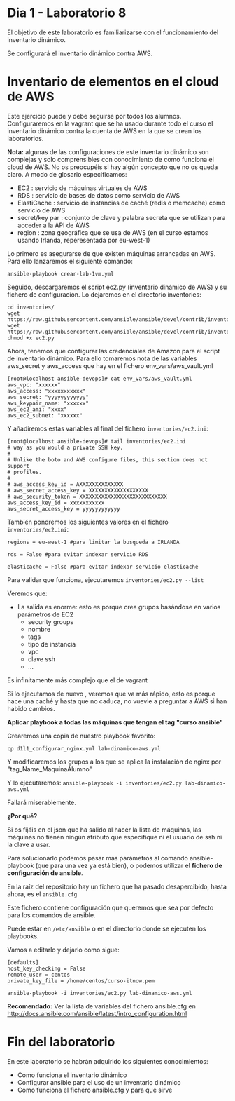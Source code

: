 # Dia 1 - Laboratorio 8

El objetivo de este laboratorio es familiarizarse con el funcionamiento del inventario dinámico.

Se configurará el inventario dinámico contra AWS.

# Inventario de elementos en el cloud de AWS

Este ejercicio puede y debe seguirse por todos los alumnos. Configuraremos en la vagrant que se ha usado durante
todo el curso el inventario dinámico contra la cuenta de AWS en la que se crean los laboratorios.

**Nota:** algunas de las configuraciones de este inventario dinámico son complejas y solo comprensibles con
conocimiento de como funciona el cloud de AWS. No os preocupéis si hay algún concepto que no os queda claro.
A modo de glosario especificamos:
- EC2 : servicio de máquinas virtuales de AWS
- RDS : servicio de bases de datos como servicio de AWS
- ElastiCache : servicio de instancias de caché (redis o memcache) como servicio de AWS
- secret/key par : conjunto de clave y palabra secreta que se utilizan para acceder a la API de AWS
- region : zona geográfica que se usa de AWS (en el curso estamos usando Irlanda, reperesentada por eu-west-1)

Lo primero es asegurarse de que existen máquinas arrancadas en AWS. Para ello lanzaremos el siguiente comando:

```text
ansible-playbook crear-lab-1vm.yml
```

Seguido, descargaremos el script ec2.py (inventario dinámico de AWS) y su fichero de configuración. Lo dejaremos en el
directorio inventories:

```text
cd inventories/
wget https://raw.githubusercontent.com/ansible/ansible/devel/contrib/inventory/ec2.ini
wget https://raw.githubusercontent.com/ansible/ansible/devel/contrib/inventory/ec2.py
chmod +x ec2.py
```

Ahora, tenemos que configurar las credenciales de Amazon para el script de inventario dinámico. Para ello tomaremos
nota de las variables aws_secret y aws_access que hay
en el fichero env_vars/aws_vault.yml

```text
[root@localhost ansible-devops]# cat env_vars/aws_vault.yml
aws_vpc: "xxxxxx"
aws_access: "xxxxxxxxxxx"
aws_secret: "yyyyyyyyyyyy"
aws_keypair_name: "xxxxxx"
aws_ec2_ami: "xxxx"
aws_ec2_subnet: "xxxxxx"
```

Y añadiremos estas variables al final del fichero ```inventories/ec2.ini```:

```text
[root@localhost ansible-devops]# tail inventories/ec2.ini
# way as you would a private SSH key.
#
# Unlike the boto and AWS configure files, this section does not support
# profiles.
#
# aws_access_key_id = AXXXXXXXXXXXXXX
# aws_secret_access_key = XXXXXXXXXXXXXXXXXXX
# aws_security_token = XXXXXXXXXXXXXXXXXXXXXXXXXXXX
aws_access_key_id = xxxxxxxxxxx
aws_secret_access_key = yyyyyyyyyyyy
```

También pondremos los siguientes valores en el fichero ```inventories/ec2.ini```:

 ```text
regions = eu-west-1 #para limitar la busqueda a IRLANDA
```

```text
rds = False #para evitar indexar servicio RDS
```

```text
elasticache = False #para evitar indexar servicio elasticache
```
Para validar que funciona, ejecutaremos ```inventories/ec2.py --list```

Veremos que:
- La salida es enorme: esto es porque crea grupos basándose en varios parámetros de EC2
  - security groups
  - nombre
  - tags
  - tipo de instancia
  - vpc
  - clave ssh
  - ...

Es infinitamente más complejo que el de vagrant

Si lo ejecutamos de nuevo , veremos que va más rápido, esto es porque hace una caché y hasta que no caduca, no vuevle
a preguntar a AWS si han habido cambios.

**Aplicar playbook a todas las máquinas que tengan el tag "curso ansible"**

Crearemos una copia de nuestro playbook favorito:

```text
cp d1l1_configurar_nginx.yml lab-dinamico-aws.yml
```

Y modificaremos los grupos a los que se aplica la instalación de nginx por "tag_Name_MaquinaAlumno"

Y lo ejecutaremos:
```ansible-playbook -i inventories/ec2.py lab-dinamico-aws.yml```

Fallará miserablemente.

**¿Por qué?**

Si os fijáis en el json que ha salido al hacer la lista de máquinas, las máquinas no tienen ningún atributo que
especifique ni el usuario de ssh ni la clave a usar.

Para solucionarlo podemos pasar más parámetros al comando ansible-playbook (que para una vez ya está bien), o podemos
utilizar el **fichero de configuración de ansible**.

En la raíz del repositorio hay un fichero que ha pasado desapercibido, hasta ahora, es el ```ansible.cfg```

Este fichero contiene configuración que queremos que sea por defecto para los comandos de ansible.

Puede estar en ```/etc/ansible``` o en el directorio donde se ejecuten los playbooks.

Vamos a editarlo y dejarlo como sigue:

```text
[defaults]
host_key_checking = False
remote_user = centos
private_key_file = /home/centos/curso-itnow.pem
```

```ansible-playbook -i inventories/ec2.py lab-dinamico-aws.yml```

**Recomendado:** Ver la lista de variables del fichero ansible.cfg en
http://docs.ansible.com/ansible/latest/intro_configuration.html


# Fin del laboratorio

En este laboratorio se habrán adquirido los siguientes conocimientos:
- Como funciona el inventario dinámico
- Configurar ansible para el uso de un inventario dinámico
- Como funciona el fichero ansible.cfg y para que sirve


